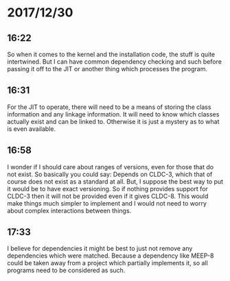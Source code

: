 # 2017/12/30

## 16:22

So when it comes to the kernel and the installation code, the stuff is quite
intertwined. But I can have common dependency checking and such before passing
it off to the JIT or another thing which processes the program.

## 16:31

For the JIT to operate, there will need to be a means of storing the class
information and any linkage information. It will need to know which classes
actually exist and can be linked to. Otherwise it is just a mystery as to
what is even available.

## 16:58

I wonder if I should care about ranges of versions, even for those that do not
exist. So basically you could say: Depends on CLDC-3, which that of course
does not exist as a standard at all. But, I suppose the best way to put it
would be to have exact versioning. So if nothing provides support for CLDC-3
then it will not be provided even if it gives CLDC-8. This would make things
much simpler to implement and I would not need to worry about complex
interactions between things.

## 17:33

I believe for dependencies it might be best to just not remove any
dependencies which were matched. Because a dependency like MEEP-8 could be
taken away from a project which partially implements it, so all programs
need to be considered as such.
